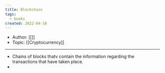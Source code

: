 ```yaml
---
title: Blockchain
tags:
  - books
created: 2022-04-16
---
```


- Author: [[]]
- Topic: [[Cryptocurrency]]

***

- Chains of blocks thatv contain the information regarding the transactions that have taken place.
- 